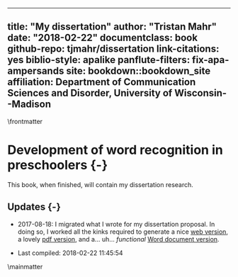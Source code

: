 
--- 
title: "My dissertation"
author: "Tristan Mahr"
date: "2018-02-22"
documentclass: book
github-repo: tjmahr/dissertation
link-citations: yes
biblio-style: apalike
panflute-filters: fix-apa-ampersands
site: bookdown::bookdown_site
affiliation: Department of Communication Sciences and Disorder, University of Wisconsin--Madison
---

\frontmatter

# Development of word recognition in preschoolers {-}

This book, when finished, will contain my dissertation research. 

## Updates  {-}

- 2017-08-18: I migrated what I wrote for my dissertation proposal. In 
doing so, I worked all the kinks required to generate a nice 
[web version](https://tjmahr.github.io/dissertation/), a lovely 
[pdf version](https://tjmahr.github.io/dissertation/dissertation.pdf), and 
a... uh... _functional_ 
[Word document version](https://tjmahr.github.io/dissertation/dissertation.docx).

- Last compiled: 2018-02-22 11:45:54

\mainmatter
